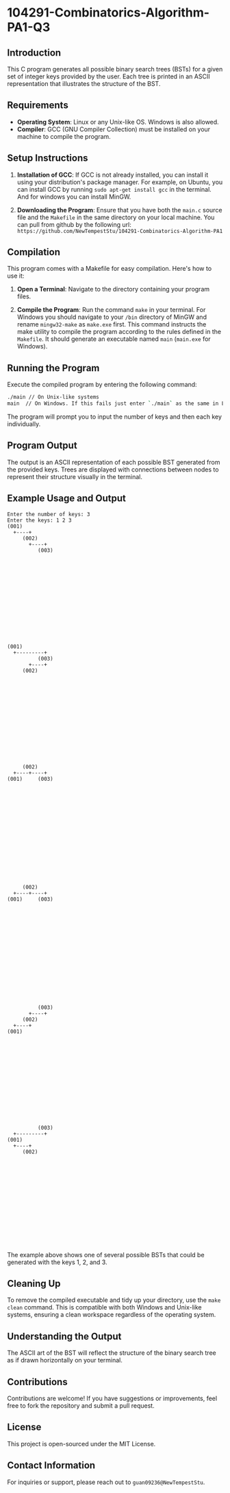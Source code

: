 # 104291-Combinatorics-Algorithm-PA1-Q3

## Introduction

This C program generates all possible binary search trees (BSTs) for a given set of integer keys provided by the user. Each tree is printed in an ASCII representation that illustrates the structure of the BST.

## Requirements

- **Operating System**: Linux or any Unix-like OS. Windows is also allowed.
- **Compiler**: GCC (GNU Compiler Collection) must be installed on your machine to compile the program.

## Setup Instructions

1. **Installation of GCC**: If GCC is not already installed, you can install it using your distribution's package manager. For example, on Ubuntu, you can install GCC by running `sudo apt-get install gcc` in the terminal. And for windows you can install MinGW.

2. **Downloading the Program**: Ensure that you have both the `main.c` source file and the `Makefile` in the same directory on your local machine. You can pull from github by the following url: `https://github.com/NewTempestStu/104291-Combinatorics-Algorithm-PA1`

## Compilation

This program comes with a Makefile for easy compilation. Here's how to use it:

1. **Open a Terminal**: Navigate to the directory containing your program files.

2. **Compile the Program**: Run the command `make` in your terminal. For Windows you should navigate to your `/bin` directory of MinGW and rename `mingw32-make` as `make.exe` first. This command instructs the make utility to compile the program according to the rules defined in the `Makefile`. It should generate an executable named `main` (`main.exe` for Windows).

## Running the Program

Execute the compiled program by entering the following command:

```sh
./main // On Unix-like systems
main  // On Windows. If this fails just enter `./main` as the same in Linux
```

The program will prompt you to input the number of keys and then each key individually.

## Program Output

The output is an ASCII representation of each possible BST generated from the provided keys. Trees are displayed with connections between nodes to represent their structure visually in the terminal.

## Example Usage and Output

```plaintext
Enter the number of keys: 3
Enter the keys: 1 2 3
(001)                                                                           
  +----+                                                                        
     (002)                                                                      
       +----+                                                                   
          (003)                                                                 
                                                                                
                                                                                
                                                                                
                                                                                
                                                                                
                                                                                
                                                                                
                                                                                
                                                                                
                                                                                
                                                                                
                                                                                
                                                                                
                                                                                
                                                                                
(001)                                                                           
  +---------+                                                                   
          (003)                                                                 
       +----+                                                                   
     (002)                                                                      
                                                                                
                                                                                
                                                                                
                                                                                
                                                                                
                                                                                
                                                                                
                                                                                
                                                                                
                                                                                
                                                                                
                                                                                
                                                                                
                                                                                
                                                                                
     (002)                                                                      
  +----+----+                                                                   
(001)     (003)                                                                 
                                                                                
                                                                                
                                                                                
                                                                                
                                                                                
                                                                                
                                                                                
                                                                                
                                                                                
                                                                                
                                                                                
                                                                                
                                                                                
                                                                                
                                                                                
                                                                                
                                                                                
     (002)                                                                      
  +----+----+                                                                   
(001)     (003)                                                                 
                                                                                
                                                                                
                                                                                
                                                                                
                                                                                
                                                                                
                                                                                
                                                                                
                                                                                
                                                                                
                                                                                
                                                                                
                                                                                
                                                                                
                                                                                
                                                                                
                                                                                
          (003)                                                                 
       +----+                                                                   
     (002)                                                                      
  +----+                                                                        
(001)                                                                           
                                                                                
                                                                                
                                                                                
                                                                                
                                                                                
                                                                                
                                                                                
                                                                                
                                                                                
                                                                                
                                                                                
                                                                                
                                                                                
                                                                                
                                                                                
          (003)                                                                 
  +---------+                                                                   
(001)                                                                           
  +----+                                                                        
     (002)                                                                      
                                                                                
                                                                                
                                                                                
                                                                                
                                                                                
                                                                                
                                                                                
                                                                                
                                                                                
                                                                                
                                                                                
                                                                                
                                                                                
                                                                                
                                                                                

```

The example above shows one of several possible BSTs that could be generated with the keys 1, 2, and 3.

## Cleaning Up

To remove the compiled executable and tidy up your directory, use the `make clean` command. This is compatible with both Windows and Unix-like systems, ensuring a clean workspace regardless of the operating system.

## Understanding the Output

The ASCII art of the BST will reflect the structure of the binary search tree as if drawn horizontally on your terminal.

## Contributions

Contributions are welcome! If you have suggestions or improvements, feel free to fork the repository and submit a pull request.

## License

This project is open-sourced under the MIT License.

## Contact Information

For inquiries or support, please reach out to `guan09236@NewTempestStu`.
